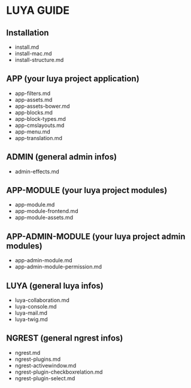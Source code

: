 LUYA GUIDE
==========

Installation
--
- install.md
- install-mac.md
- install-structure.md

APP (your luya project application)
--
- app-filters.md
- app-assets.md
- app-assets-bower.md
- app-blocks.md
- app-block-types.md
- app-cmslayouts.md
- app-menu.md
- app-translation.md

ADMIN (general admin infos)
--
- admin-effects.md

APP-MODULE (your luya project modules)
--
- app-module.md
- app-module-frontend.md
- app-module-assets.md

APP-ADMIN-MODULE (your luya project admin modules)
--
- app-admin-module.md
- app-admin-module-permission.md

LUYA (general luya infos)
--
- luya-collaboration.md
- luya-console.md
- luya-mail.md
- luya-twig.md

NGREST (general ngrest infos)
--
- ngrest.md
- ngrest-plugins.md
- ngrest-activewindow.md
- ngrest-plugin-checkboxrelation.md
- ngrest-plugin-select.md
